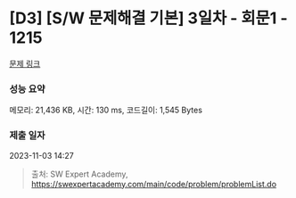 # [D3] [S/W 문제해결 기본] 3일차 - 회문1 - 1215 

[문제 링크](https://swexpertacademy.com/main/code/problem/problemDetail.do?contestProbId=AV14QpAaAAwCFAYi) 

### 성능 요약

메모리: 21,436 KB, 시간: 130 ms, 코드길이: 1,545 Bytes

### 제출 일자

2023-11-03 14:27



> 출처: SW Expert Academy, https://swexpertacademy.com/main/code/problem/problemList.do